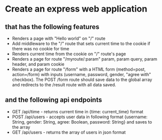 # Create an express web application 

## that has the following features

* Renders a page with "Hello world" on "/" route
* Add middleware to the "/" route that sets current time to the cookie if there was no cookie for time
* Renders current time from the cookie on "/" route's page
* Renders a page for route "/myroute/:param" param, param query, param header, and param cookie
* Renders a page for route "/form" with a HTML form (method=post, action=/form) with inputs (username, password, gender, "agree with" checkbox). The POST /form route should save data to the global array and redirects to the /result route with all data saved.
## and the following api endpoints

* GET /api/time - returns current time in {time: current_time} format
* POST /api/users - accepts user data in following format {username: String, gender: String, agree: Boolean, password: String} and saves to the array
* GET /api/users - returns the array of users in json format